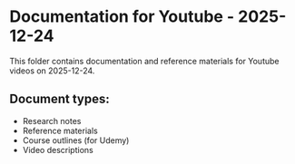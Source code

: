 # Documentation for Youtube - 2025-12-24

This folder contains documentation and reference materials for Youtube videos on 2025-12-24.

## Document types:
- Research notes
- Reference materials
- Course outlines (for Udemy)
- Video descriptions
